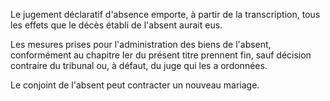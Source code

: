 Le jugement déclaratif d'absence emporte, à partir de la transcription, tous les effets que le décès établi de l'absent aurait eus.

Les mesures prises pour l'administration des biens de l'absent, conformément au chapitre Ier du présent titre prennent fin, sauf décision contraire du tribunal ou, à défaut, du juge qui les a ordonnées.

Le conjoint de l'absent peut contracter un nouveau mariage.

